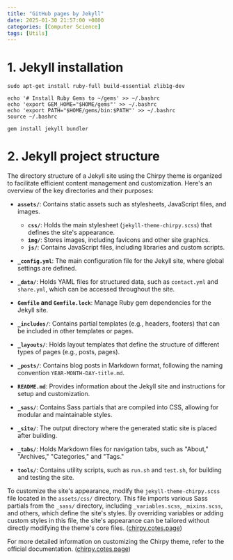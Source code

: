 ```yaml
---
title: "GitHub pages by Jekyll"
date: 2025-01-30 21:57:00 +0800
categories: [Computer Science]
tags: [Utils]
---
```


# 1. Jekyll installation
```shell
sudo apt-get install ruby-full build-essential zlib1g-dev

echo '# Install Ruby Gems to ~/gems' >> ~/.bashrc
echo 'export GEM_HOME="$HOME/gems"' >> ~/.bashrc
echo 'export PATH="$HOME/gems/bin:$PATH"' >> ~/.bashrc
source ~/.bashrc

gem install jekyll bundler
```

# 2. Jekyll project structure
The directory structure of a Jekyll site using the Chirpy theme is organized to facilitate efficient content management and customization. Here's an overview of the key directories and their purposes:

- **`assets/`**: Contains static assets such as stylesheets, JavaScript files, and images.
  - **`css/`**: Holds the main stylesheet (`jekyll-theme-chirpy.scss`) that defines the site's appearance.
  - **`img/`**: Stores images, including favicons and other site graphics.
  - **`js/`**: Contains JavaScript files, including libraries and custom scripts.

- **`_config.yml`**: The main configuration file for the Jekyll site, where global settings are defined.
- **`_data/`**: Holds YAML files for structured data, such as `contact.yml` and `share.yml`, which can be accessed throughout the site.
- **`Gemfile` and `Gemfile.lock`**: Manage Ruby gem dependencies for the Jekyll site.
- **`_includes/`**: Contains partial templates (e.g., headers, footers) that can be included in other templates or pages.
- **`_layouts/`**: Holds layout templates that define the structure of different types of pages (e.g., posts, pages).
- **`_posts/`**: Contains blog posts in Markdown format, following the naming convention `YEAR-MONTH-DAY-title.md`.
- **`README.md`**: Provides information about the Jekyll site and instructions for setup and customization.
- **`_sass/`**: Contains Sass partials that are compiled into CSS, allowing for modular and maintainable styles.
- **`_site/`**: The output directory where the generated static site is placed after building.
- **`_tabs/`**: Holds Markdown files for navigation tabs, such as "About," "Archives," "Categories," and "Tags."
- **`tools/`**: Contains utility scripts, such as `run.sh` and `test.sh`, for building and testing the site.

To customize the site's appearance, modify the `jekyll-theme-chirpy.scss` file located in the `assets/css/` directory. This file imports various Sass partials from the `_sass/` directory, including `_variables.scss`, `_mixins.scss`, and others, which define the site's styles. By overriding variables or adding custom styles in this file, the site's appearance can be tailored without directly modifying the theme's core files. ([chirpy.cotes.page](https://chirpy.cotes.page/posts/getting-started/?utm_source=chatgpt.com))

For more detailed information on customizing the Chirpy theme, refer to the official documentation. ([chirpy.cotes.page](https://chirpy.cotes.page/posts/getting-started/?utm_source=chatgpt.com)) 